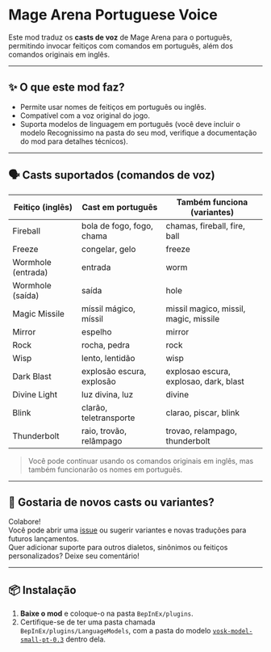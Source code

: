 # Mage Arena Portuguese Voice

Este mod traduz os **casts de voz** de Mage Arena para o português, permitindo invocar feitiços com comandos em português, além dos comandos originais em inglês.

---

## ✨ **O que este mod faz?**

- Permite usar nomes de feitiços em português ou inglês.
- Compatível com a voz original do jogo.
- Suporta modelos de linguagem em português (você deve incluir o modelo Recognissimo na pasta do seu mod, verifique a documentação do mod para detalhes técnicos).

---

## 🗣️ **Casts suportados (comandos de voz)**

| Feitiço (inglês)   | Cast em português           | Também funciona (variantes)                    |
|--------------------|-------------------------------|-------------------------------------------------|
| Fireball           | bola de fogo, fogo, chama     | chamas, fireball, fire, ball                   |
| Freeze             | congelar, gelo                | freeze                                          |
| Wormhole (entrada) | entrada                       | worm                                            |
| Wormhole (saída)   | saída                         | hole                                            |
| Magic Missile      | míssil mágico, míssil         | missil magico, missil, magic, missile          |
| Mirror             | espelho                       | mirror                                          |
| Rock               | rocha, pedra                  | rock                                            |
| Wisp               | lento, lentidão               | wisp                                            |
| Dark Blast         | explosão escura, explosão     | explosao escura, explosao, dark, blast         |
| Divine Light       | luz divina, luz               | divine                                          |
| Blink              | clarão, teletransporte        | clarao, piscar, blink                           |
| Thunderbolt        | raio, trovão, relâmpago       | trovao, relampago, thunderbolt                 |

> Você pode continuar usando os comandos originais em inglês, mas também funcionarão os nomes em português.

---

## 💬 **Gostaria de novos casts ou variantes?**

Colabore!  
Você pode abrir uma [issue](https://github.com/S3B4S5C/MageArenaPortugueseVoiceMod/issues) ou sugerir variantes e novas traduções para futuros lançamentos.  
Quer adicionar suporte para outros dialetos, sinônimos ou feitiços personalizados? Deixe seu comentário!

---

## 📦 **Instalação**

1. **Baixe o mod** e coloque-o na pasta `BepInEx/plugins`.
2. Certifique-se de ter uma pasta chamada `BepInEx/plugins/LanguageModels`, com a pasta do modelo [`vosk-model-small-pt-0.3`](https://alphacephei.com/vosk/models/vosk-model-small-pt-0.3.zip) dentro dela.
